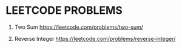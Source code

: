 # LEETCODE PROBLEMS
1. Two Sum
https://leetcode.com/problems/two-sum/

2. Reverse Integer
https://leetcode.com/problems/reverse-integer/



